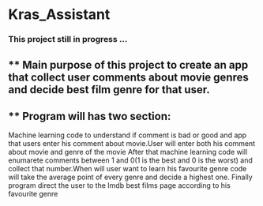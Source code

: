 # Kras_Assistant
### This project still in progress ...
## ** Main purpose of this project to create an app that collect user comments about movie genres and decide best film genre for that user.
## ** Program will has two section:
Machine learning code to understand if comment is bad or good and app that users enter his comment about movie.User will enter both his comment about movie and genre of the movie After that machine learning code will enumarete comments between 1 and 0(1 is the best and 0 is the worst) and collect that number.When will user want to learn his favourite genre code will take the average point of every genre and decide a highest one. Finally program direct the user to the Imdb best films page according to his favourite genre 


